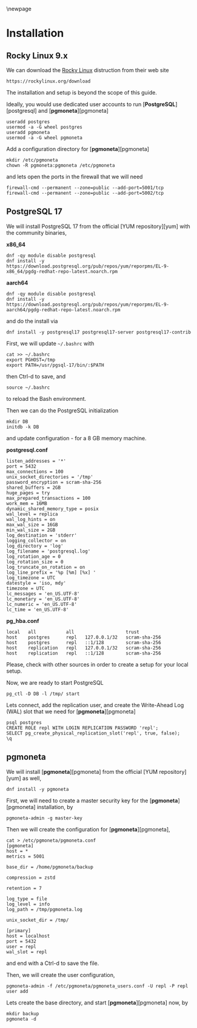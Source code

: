 \newpage

# Installation

## Rocky Linux 9.x

We can download the [Rocky Linux](https://www.rockylinux.org/) distruction from their web site

```
https://rockylinux.org/download
```

The installation and setup is beyond the scope of this guide.

Ideally, you would use dedicated user accounts to run [**PostgreSQL**][postgresql] and [**pgmoneta**][pgmoneta]

```
useradd postgres
usermod -a -G wheel postgres
useradd pgmoneta
usermod -a -G wheel pgmoneta
```

Add a configuration directory for [**pgmoneta**][pgmoneta]

```
mkdir /etc/pgmoneta
chown -R pgmoneta:pgmoneta /etc/pgmoneta
```

and lets open the ports in the firewall that we will need

```
firewall-cmd --permanent --zone=public --add-port=5001/tcp
firewall-cmd --permanent --zone=public --add-port=5002/tcp
```

## PostgreSQL 17

We will install PostgreSQL 17 from the official [YUM repository][yum] with the community binaries,

**x86_64**

```
dnf -qy module disable postgresql
dnf install -y https://download.postgresql.org/pub/repos/yum/reporpms/EL-9-x86_64/pgdg-redhat-repo-latest.noarch.rpm
```

**aarch64**

```
dnf -qy module disable postgresql
dnf install -y https://download.postgresql.org/pub/repos/yum/reporpms/EL-9-aarch64/pgdg-redhat-repo-latest.noarch.rpm
```

and do the install via

```
dnf install -y postgresql17 postgresql17-server postgresql17-contrib
```

First, we will update `~/.bashrc` with

```
cat >> ~/.bashrc
export PGHOST=/tmp
export PATH=/usr/pgsql-17/bin/:$PATH
```

then Ctrl-d to save, and

```
source ~/.bashrc
```

to reload the Bash environment.

Then we can do the PostgreSQL initialization

```
mkdir DB
initdb -k DB
```

and update configuration - for a 8 GB memory machine.

**postgresql.conf**
```
listen_addresses = '*'
port = 5432
max_connections = 100
unix_socket_directories = '/tmp'
password_encryption = scram-sha-256
shared_buffers = 2GB
huge_pages = try
max_prepared_transactions = 100
work_mem = 16MB
dynamic_shared_memory_type = posix
wal_level = replica
wal_log_hints = on
max_wal_size = 16GB
min_wal_size = 2GB
log_destination = 'stderr'
logging_collector = on
log_directory = 'log'
log_filename = 'postgresql.log'
log_rotation_age = 0
log_rotation_size = 0
log_truncate_on_rotation = on
log_line_prefix = '%p [%m] [%x] '
log_timezone = UTC
datestyle = 'iso, mdy'
timezone = UTC
lc_messages = 'en_US.UTF-8'
lc_monetary = 'en_US.UTF-8'
lc_numeric = 'en_US.UTF-8'
lc_time = 'en_US.UTF-8'
```

**pg_hba.conf**
```
local   all           all                   trust
host    postgres      repl   127.0.0.1/32   scram-sha-256
host    postgres      repl   ::1/128        scram-sha-256
host    replication   repl   127.0.0.1/32   scram-sha-256
host    replication   repl   ::1/128        scram-sha-256
```

Please, check with other sources in order to create a setup for your local setup.

Now, we are ready to start PostgreSQL

```
pg_ctl -D DB -l /tmp/ start
```

Lets connect, add the replication user, and create the Write-Ahead Log (WAL) slot that we need for [**pgmoneta**][pgmoneta]

```
psql postgres
CREATE ROLE repl WITH LOGIN REPLICATION PASSWORD 'repl';
SELECT pg_create_physical_replication_slot('repl', true, false);
\q
```

## pgmoneta

We will install [**pgmoneta**][pgmoneta] from the official [YUM repository][yum] as well,

```
dnf install -y pgmoneta
```

First, we will need to create a master security key for the [**pgmoneta**][pgmoneta] installation, by

```
pgmoneta-admin -g master-key
```

Then we will create the configuration for [**pgmoneta**][pgmoneta],

```
cat > /etc/pgmoneta/pgmoneta.conf
[pgmoneta]
host = *
metrics = 5001

base_dir = /home/pgmoneta/backup

compression = zstd

retention = 7

log_type = file
log_level = info
log_path = /tmp/pgmoneta.log

unix_socket_dir = /tmp/

[primary]
host = localhost
port = 5432
user = repl
wal_slot = repl
```

and end with a Ctrl-d to save the file.

Then, we will create the user configuration,

```
pgmoneta-admin -f /etc/pgmoneta/pgmoneta_users.conf -U repl -P repl user add
```

Lets create the base directory, and start [**pgmoneta**][pgmoneta] now, by

```
mkdir backup
pgmoneta -d
```
